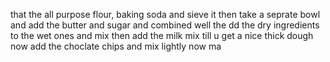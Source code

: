 that the all purpose flour, baking soda and sieve it
then take a seprate bowl and add the butter and sugar and combined well
the dd the dry ingredients to the wet ones and mix then add the milk
mix till u get a nice thick dough
now add the choclate chips and mix lightly
now ma